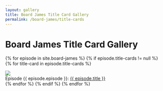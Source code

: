 ```yaml
---
layout: gallery
title: Board James Title Card Gallery
permalink: /board-james/title-cards
---
```

<h1 class="center">Board James Title Card Gallery</h1>

<div class="gallery">

{% for episode in site.board-james %}
  {% if episode.title-cards != null %}
    {% for title-card in episode.title-cards %}
      <div class="tile">
        <a href="/assets/images/board-james/title-cards/{{ title-card }}" data-caption="Episode {{ episode.episode }}: {{ episode.title }}">
          <img src="/assets/images/board-james/title-cards/{{ title-card }}">
        </a>
        <div class="desc">Episode {{ episode.episode }}: <a href="/board-james/episode-{{ episode.episode }}">{{ episode.title }}</a></div>
      </div>
    {% endfor %}
  {% endif %}
{% endfor %}
</div>